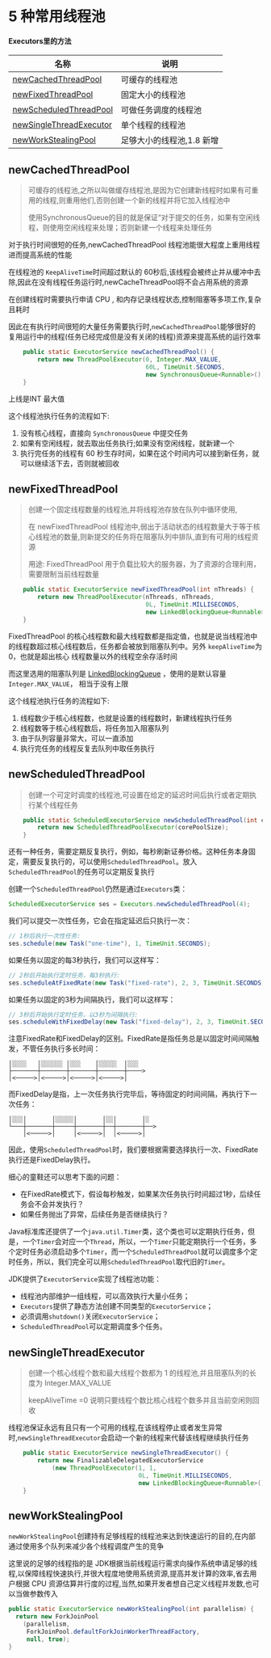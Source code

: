 # 5 种常用线程池

#### Executors里的方法

| 名称                                                | 说明                      |
| --------------------------------------------------- | ------------------------- |
| [newCachedThreadPool](#newCachedThreadPool)         | 可缓存的线程池            |
| [newFixedThreadPool](#newFixedThreadPool)           | 固定大小的线程池          |
| [newScheduledThreadPool](#newScheduledThreadPool)   | 可做任务调度的线程池      |
| [newSingleThreadExecutor](#newSingleThreadExecutor) | 单个线程的线程池          |
| [newWorkStealingPool](#newWorkStealingPool)         | 足够大小的线程池,1.8 新增 |

## newCachedThreadPool

> 可缓存的线程池,之所以叫做缓存线程池,是因为它创建新线程时如果有可重用的线程,则重用他们,否则创建一个新的线程并将它加入线程池中
>
> 使用SynchronousQueue的目的就是保证“对于提交的任务，如果有空闲线程，则使用空闲线程来处理；否则新建一个线程来处理任务

对于执行时间很短的任务,newCachedThreadPool 线程池能很大程度上重用线程进而提高系统的性能

在线程池的 `KeepAliveTime`时间超过默认的 60秒后,该线程会被终止并从缓冲中去除,因此在没有线程任务运行时,newCacheThreadPool将不会占用系统的资源

在创建线程时需要执行申请 CPU , 和内存记录线程状态,控制阻塞等多项工作,复杂且耗时

因此在有执行时间很短的大量任务需要执行时,`newCachedThreadPool`能够很好的复用运行中的线程(任务已经完成但是没有关闭的线程)资源来提高系统的运行效率

```java
    public static ExecutorService newCachedThreadPool() {
        return new ThreadPoolExecutor(0, Integer.MAX_VALUE,
                                      60L, TimeUnit.SECONDS,
                                      new SynchronousQueue<Runnable>());
    }
```

上线是INT 最大值

这个线程池执行任务的流程如下:

1. 没有核心线程，直接向 `SynchronousQueue` 中提交任务
2. 如果有空闲线程，就去取出任务执行;如果没有空闲线程，就新建一个
3. 执行完任务的线程有 60 秒生存时间，如果在这个时间内可以接到新任务，就可以继续活下去，否则就被回收

## newFixedThreadPool

> 创建一个固定线程数量的线程池,并将线程池存放在队列中循环使用,
>
> 在 newFixedThreadPool 线程池中,弱出于活动状态的线程数量大于等于核心线程池的数量,则新提交的任务将在阻塞队列中排队,直到有可用的线程资源
>
> 用途: FixedThreadPool 用于负载比较大的服务器，为了资源的合理利用，需要限制当前线程数量

```java
    public static ExecutorService newFixedThreadPool(int nThreads) {
        return new ThreadPoolExecutor(nThreads, nThreads,
                                      0L, TimeUnit.MILLISECONDS,
                                      new LinkedBlockingQueue<Runnable>());
    }
```

FixedThreadPool 的核心线程数和最大线程数都是指定值，也就是说当线程池中的线程数超过核心线程数后，任务都会被放到阻塞队列中。另外 `keepAliveTime`为 0，也就是超出核心 线程数量以外的线程空余存活时间

而这里选用的阻塞队列是   [LinkedBlockingQueue](../12-并发队列/050-LinkedBlockingQueue.md) ，使用的是默认容量 `Integer.MAX_VALUE`， 相当于没有上限

这个线程池执行任务的流程如下:

1. 线程数少于核心线程数，也就是设置的线程数时，新建线程执行任务
2. 线程数等于核心线程数后，将任务加入阻塞队列
3. 由于队列容量非常大，可以一直添加
4. 执行完任务的线程反复去队列中取任务执行

## newScheduledThreadPool

> 创建一个可定时调度的线程池,可设置在给定的延迟时间后执行或者定期执行某个线程任务

```java
    public static ScheduledExecutorService newScheduledThreadPool(int corePoolSize) {
        return new ScheduledThreadPoolExecutor(corePoolSize);
    }
```

还有一种任务，需要定期反复执行，例如，每秒刷新证券价格。这种任务本身固定，需要反复执行的，可以使用`ScheduledThreadPool`。放入`ScheduledThreadPool`的任务可以定期反复执行

创建一个`ScheduledThreadPool`仍然是通过`Executors`类：

```java
ScheduledExecutorService ses = Executors.newScheduledThreadPool(4);
```

我们可以提交一次性任务，它会在指定延迟后只执行一次：

```java
// 1秒后执行一次性任务:
ses.schedule(new Task("one-time"), 1, TimeUnit.SECONDS);
```

如果任务以固定的每3秒执行，我们可以这样写：

```java
// 2秒后开始执行定时任务，每3秒执行:
ses.scheduleAtFixedRate(new Task("fixed-rate"), 2, 3, TimeUnit.SECONDS);
```

如果任务以固定的3秒为间隔执行，我们可以这样写：

```java
// 3秒后开始执行定时任务，以3秒为间隔执行:
ses.scheduleWithFixedDelay(new Task("fixed-delay"), 2, 3, TimeUnit.SECONDS);
```

注意FixedRate和FixedDelay的区别。FixedRate是指任务总是以固定时间间隔触发，不管任务执行多长时间：

```ascii
│░░░░   │░░░░░░ │░░░    │░░░░░  │░░░  
├───────┼───────┼───────┼───────┼────>
│<─────>│<─────>│<─────>│<─────>│
```

而FixedDelay是指，上一次任务执行完毕后，等待固定的时间间隔，再执行下一次任务：

```ascii
│░░░│       │░░░░░│       │░░│       │░
└───┼───────┼─────┼───────┼──┼───────┼──>
    │<─────>│     │<─────>│  │<─────>│
```

因此，使用`ScheduledThreadPool`时，我们要根据需要选择执行一次、FixedRate执行还是FixedDelay执行。

细心的童鞋还可以思考下面的问题：

- 在FixedRate模式下，假设每秒触发，如果某次任务执行时间超过1秒，后续任务会不会并发执行？
- 如果任务抛出了异常，后续任务是否继续执行？

Java标准库还提供了一个`java.util.Timer`类，这个类也可以定期执行任务，但是，一个`Timer`会对应一个`Thread`，所以，一个`Timer`只能定期执行一个任务，多个定时任务必须启动多个`Timer`，而一个`ScheduledThreadPool`就可以调度多个定时任务，所以，我们完全可以用`ScheduledThreadPool`取代旧的`Timer`。

JDK提供了`ExecutorService`实现了线程池功能：

- 线程池内部维护一组线程，可以高效执行大量小任务；
- `Executors`提供了静态方法创建不同类型的`ExecutorService`；
- 必须调用`shutdown()`关闭`ExecutorService`；
- `ScheduledThreadPool`可以定期调度多个任务。

## newSingleThreadExecutor

> 创建一个核心线程个数和最大线程个数都为 1 的线程池,并且阻塞队列的长度为 Integer.MAX_VALUE 
>
> keepAliveTime =0 说明只要线程个数比核心线程个数多并且当前空闲则回收

线程池保证永远有且只有一个可用的线程,在该线程停止或者发生异常时,`newSingleThreadExecutor`会启动一个新的线程来代替该线程继续执行任务

```java
    public static ExecutorService newSingleThreadExecutor() {
        return new FinalizableDelegatedExecutorService
            (new ThreadPoolExecutor(1, 1,
                                    0L, TimeUnit.MILLISECONDS,
                                    new LinkedBlockingQueue<Runnable>()));
    }

```

## newWorkStealingPool

`newWorkStealingPool`创建持有足够线程的线程池来达到快速运行的目的,在内部通过使用多个队列来减少各个线程调度产生的竞争

这里说的足够的线程指的是 JDK根据当前线程运行需求向操作系统申请足够的线程,以保障线程快速执行,并很大程度地使用系统资源,提高并发计算的效率,省去用户根据 CPU 资源估算并行度的过程,当然,如果开发者想自己定义线程并发数,也可以当做参数传入

```java
public static ExecutorService newWorkStealingPool(int parallelism) {
  return new ForkJoinPool
    (parallelism,
     ForkJoinPool.defaultForkJoinWorkerThreadFactory,
     null, true);
}
```

#### 